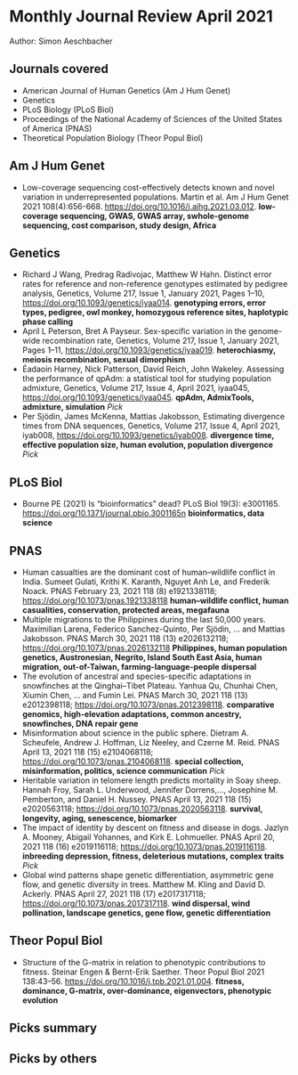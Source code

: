 # Monthly Journal Review April 2021

Author: Simon Aeschbacher

## Journals covered
- American Journal of Human Genetics (Am J Hum Genet)
- Genetics
- PLoS Biology (PLoS Biol)
- Proceedings of the National Academy of Sciences of the United States of America (PNAS)
- Theoretical Population Biology (Theor Popul Biol)

## Am J Hum Genet
- Low-coverage sequencing cost-effectively detects known and novel variation in underrepresented populations. Martin et al. Am J Hum Genet 2021 108(4):656-668. https://doi.org/10.1016/j.ajhg.2021.03.012. **low-coverage sequencing, GWAS, GWAS array, swhole-genome sequencing, cost comparison, study design, Africa**

## Genetics
- Richard J Wang, Predrag Radivojac, Matthew W Hahn. Distinct error rates for reference and non-reference genotypes estimated by pedigree analysis, Genetics, Volume 217, Issue 1, January 2021, Pages 1–10, https://doi.org/10.1093/genetics/iyaa014. **genotyping errors, error types, pedigree, owl monkey, homozygous reference sites, haplotypic phase calling**
- April L Peterson, Bret A Payseur. Sex-specific variation in the genome-wide recombination rate, Genetics, Volume 217, Issue 1, January 2021, Pages 1–11, https://doi.org/10.1093/genetics/iyaa019. **heterochiasmy, meiosis recombination, sexual dimorphism**
- Éadaoin Harney, Nick Patterson, David Reich, John Wakeley. Assessing the performance of qpAdm: a statistical tool for studying population admixture, Genetics, Volume 217, Issue 4, April 2021, iyaa045, https://doi.org/10.1093/genetics/iyaa045. **qpAdm, AdmixTools, admixture, simulation** *Pick*
- Per Sjödin, James McKenna, Mattias Jakobsson, Estimating divergence times from DNA sequences, Genetics, Volume 217, Issue 4, April 2021, iyab008, https://doi.org/10.1093/genetics/iyab008. **divergence time, effective population size, human evolution, population divergence** *Pick*


## PLoS Biol
- Bourne PE (2021) Is “bioinformatics” dead? PLoS Biol 19(3): e3001165. https://doi.org/10.1371/journal.pbio.3001165n **bioinformatics, data science**

## PNAS
- Human casualties are the dominant cost of human–wildlife conflict in India. Sumeet Gulati,  Krithi K. Karanth, Nguyet Anh Le, and  Frederik Noack. PNAS February 23, 2021 118 (8) e1921338118; https://doi.org/10.1073/pnas.1921338118 **human–wildlife conflict, human casualities, conservation, protected areas, megafauna**
- Multiple migrations to the Philippines during the last 50,000 years. Maximilian Larena, Federico Sanchez-Quinto, Per Sjödin, ... and Mattias Jakobsson. PNAS March 30, 2021 118 (13) e2026132118; https://doi.org/10.1073/pnas.2026132118 **Philippines, human population genetics, Austronesian, Negrito, Island South East Asia, human migration, out-of-Taiwan, farming-language-people dispersal**
- The evolution of ancestral and species-specific adaptations in snowfinches at the Qinghai–Tibet Plateau. Yanhua Qu,  Chunhai Chen, Xiumin Chen,  ... and Fumin Lei. PNAS March 30, 2021 118 (13) e2012398118; https://doi.org/10.1073/pnas.2012398118. **comparative genomics, high-elevation adaptations, common ancestry, snowfinches, DNA repair gene**
- Misinformation about science in the public sphere. Dietram A. Scheufele,  Andrew J. Hoffman,  Liz Neeley, and  Czerne M. Reid. PNAS April 13, 2021 118 (15) e2104068118; https://doi.org/10.1073/pnas.2104068118. **special collection, misinformation, politics, science communication** *Pick*
- Heritable variation in telomere length predicts mortality in Soay sheep. Hannah Froy, Sarah L. Underwood, Jennifer Dorrens,..., Josephine M. Pemberton, and Daniel H. Nussey. PNAS April 13, 2021 118 (15) e2020563118; https://doi.org/10.1073/pnas.2020563118. **survival, longevity, aging, senescence, biomarker**
- The impact of identity by descent on fitness and disease in dogs. Jazlyn A. Mooney,  Abigail Yohannes, and  Kirk E. Lohmueller. PNAS April 20, 2021 118 (16) e2019116118; https://doi.org/10.1073/pnas.2019116118. **inbreeding depression, fitness, deleterious mutations, complex traits** *Pick*
- Global wind patterns shape genetic differentiation, asymmetric gene flow, and genetic diversity in trees. Matthew M. Kling and  David D. Ackerly. PNAS April 27, 2021 118 (17) e2017317118; https://doi.org/10.1073/pnas.2017317118. **wind dispersal, wind pollination, landscape genetics, gene flow, genetic differentiation**

## Theor Popul Biol
- Structure of the G-matrix in relation to phenotypic contributions to fitness. Steinar Engen & Bernt-Erik Saether. Theor Popul Biol 2021 138:43–56. https://doi.org/10.1016/j.tpb.2021.01.004. **fitness, dominance, G-matrix, over-dominance, eigenvectors, phenotypic evolution**

## Picks summary

## Picks by others